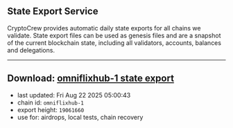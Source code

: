 ## State Export Service
CryptoCrew provides automatic daily state exports for all chains we validate. State export files can be used as genesis files and are a snapshot of the current blockchain state, including all validators, accounts, balances and delegations.

---
**Download: [omniflixhub-1 state export](https://dl-eu2.ccvalidators.com/SERVICE/omniflixhub/omniflixhub-1_export_19061660.json)**
---

- last updated: Fri Aug 22 2025 05:00:43
- chain id: `omniflixhub-1`
- export height: `19061660`
- use for: airdrops, local tests, chain recovery

